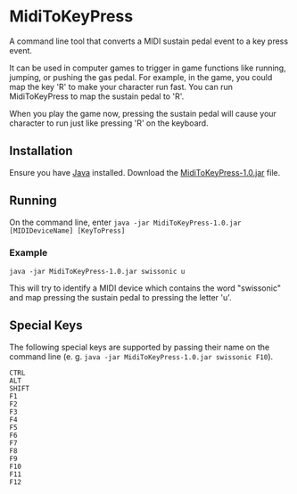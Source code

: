 # MidiToKeyPress
A command line tool that converts a MIDI sustain pedal event to a key press event.

It can be used in computer games to trigger in game functions like 
running, jumping, or pushing the gas pedal. For example, in the game, you
could map the key 'R' to make your character run fast. You can run MidiToKeyPress 
to map the sustain pedal to 'R'. 

When you play the game now, pressing the sustain pedal will cause
your character to run just like pressing 'R' on the keyboard.

## Installation

Ensure you have [Java](https://java.com) installed.
Download the [MidiToKeyPress-1.0.jar](release/MidiToKeyPress-1.0.jar) file.

## Running

On the command line, enter ```java -jar MidiToKeyPress-1.0.jar [MIDIDeviceName] [KeyToPress]```

### Example

```java -jar MidiToKeyPress-1.0.jar swissonic u```

This will try to identify a MIDI device which contains the word "swissonic" and map pressing the sustain pedal
to pressing the letter 'u'.

## Special Keys
The following special keys are supported by passing their name on the command line (e. g. ```java -jar MidiToKeyPress-1.0.jar swissonic F10```).
```
CTRL
ALT
SHIFT
F1
F2
F3
F4
F5
F6
F7
F8
F9
F10
F11
F12
```
